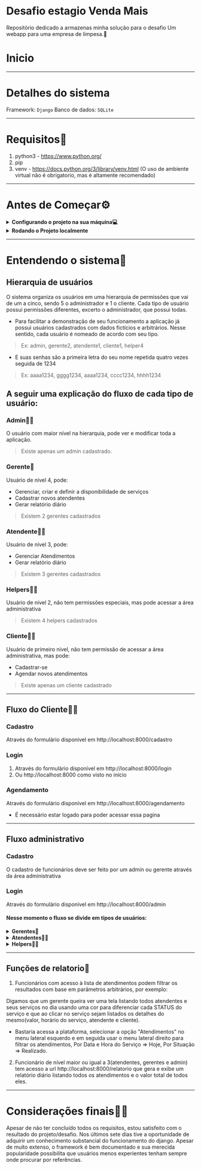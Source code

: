 # Desafio estagio Venda Mais

Repositório dedicado a armazenas minha solução para o desafio
Um webapp para uma empresa de limpesa.🧹

# Inicio

---

# Detalhes do sistema
 Framework: `Django`
 Banco de dados: `SQLite`

---

# Requisitos🚨

1. python3 - https://www.python.org/
2. pip
3. venv - https://docs.python.org/3/library/venv.html (O uso de ambiente virtual não é obrigatorio, mas é altamente recomendado)

---

# Antes de Começar⚙

<details>
  <summary><strong>Configurando o projeto na sua máquina💻</strong></summary><br />
1. Clone o repositório

  * Use o comando: `git clone git@github.com:joao-sampaio/desafio-estagio-venda-mais.git`
  * Entre na pasta do repositório que você acabou de clonar: `cd desafio-estagio-venda-mais`
2. Crie um ambiente virtual para o projeto

  * Linux: `python3 -m venv venv && source .venv/bin/activate`
  * Windons: `py -m venv .venv && .venv\Scripts\activate.bat`
3. Instale as dependências

  * Linux: `python3 -m pip install -r requirements.txt`
  * Windons: `pip install -r requirements.txt`
</details>

<details>
  <summary><strong>Rodando o Projeto localmente</strong></summary><br />
1. Inicie o servidor local

  * Linux: `python3 manage.py runserver`
  * Windons: `py manage.py runserver`

2. Acesse o link: http://localhost:8000/ no seu navegador de preferência

  * Se tudo deu certo, você estará agora na página de login do cliente

</details>

---

# Entendendo o sistema🧐

## Hierarquia de usuários
O sistema organiza os usuários em uma hierarquia de permissões que vai de um a cinco, sendo 5 o administrador e 1 o cliente. Cada tipo de usuário possui permissões diferentes, excerto o administrador, que possui todas.

* Para facilitar a demonstração de seu funcionamento a aplicação já possui usuários cadastrados com dados fictícios e arbitrários. Nesse sentido, cada usuário é nomeado de acordo com seu tipo.
> Ex: admin, gerente2, atendente1, cliente1, helper4
* E suas senhas são a primeira letra do seu nome repetida quatro vezes seguida de 1234
> Ex: aaaa1234, gggg1234, aaaa1234, cccc1234, hhhh1234

## A seguir uma explicação do fluxo de cada tipo de usuário:

### Admin👨‍💻
O usuário com maior nível na hierarquia, pode ver e modificar toda a aplicação.
> Existe apenas um admin cadastrado.

### Gerente🤵
Usuário de nível 4, pode:

* Gerenciar, criar e definir a disponibilidade de serviços
* Cadastrar novos atendentes
* Gerar relatório diário

> Existem 2 gerentes cadastrados

### Atendente👨‍💼
Usuário de nível 3, pode:

* Gerenciar Atendimentos
* Gerar relatório diário
 
> Existem 3 gerentes cadastrados

### Helpers👨‍🏭
Usuário de nível 2, não tem permissões especiais, mas pode acessar a área administrativa
> Existem 4 helpers cadastrados

### Cliente🙍‍♂️
Usuário de primeiro nível, não tem permissão de acessar a área administrativa, mas pode:

* Cadastrar-se
* Agendar novos atendimentos
 
> Existe apenas um cliente cadastrado

---

## Fluxo do Cliente🙍‍♂️

### Cadastro
Através do formulário disponível em http://localhost:8000/cadastro

### Login
1. Através do formulário disponível em http://localhost:8000/login
2. Ou http://localhost:8000 como visto no início

### Agendamento
Através do formulário disponível em http://localhost:8000/agendamento
* É necessário estar logado para poder acessar essa pagina

---

## Fluxo administrativo

### Cadastro
O cadastro de funcionários deve ser feito por um admin ou gerente através da área administrativa

### Login
Através do formulário disponível em http://localhost:8000/admin

#### Nesse momento o fluxo se divide em tipos de usuários:

<details>
  <summary><strong>Gerentes🤵</strong></summary><br />

* username: gerenteN sendo N o número do funcionários(2 >= N >= 1) senha: gggg1234

  Gerentes  podem consultar e alterar serviços e cadastrar novos atendentes
> Ex: Mudar a disponibilidade de um serviço ou seu preço.
</details>

<details>
  <summary><strong>Atendentes👨‍💼</strong></summary><br />

* username: atendetenteN sendo N o número do funcionário(3 >= N >= 1) senha: aaaa1234

  Atendentes apenas podem consultar e modificar atendimentos agendados por um cliente
> Ex: Definir um helper para executar o serviço ou reagendar para outra data
</details>

<details>
  <summary><strong>Helpers👨‍🏭</strong></summary><br />

* username: helperN sendo N o numero do funcionário(4 >= N >= 1) senha: hhhh1234

  Helpers não podem fazer nada.
</details>

---

## Funções de relatorio📃

1. Funcionários com acesso à lista de atendimentos podem filtrar os resultados com base em parâmetros arbitrários, por exemplo:

 Digamos que um gerente queira ver uma tela listando todos atendentes e seus serviços no dia usando uma cor para diferenciar cada STATUS do serviço e que ao clicar no serviço sejam listados os detalhes do mesmo(valor, horário do serviço, atendente e cliente).

* Bastaria acessa a plataforma, selecionar a opção "Atendimentos" no menu lateral esquerdo e em seguida usar o menu lateral direito para filtrar os atendimentos, Por Data e Hora do Serviço => Hoje, Por Situação => Realizado.

2. Funcionário de nível maior ou igual a 3(atendentes, gerentes e admin) tem acesso a url http://localhost:8000/relatorio
que gera e exibe um relatório diário listando todos os atendimentos e o valor total de todos eles.

---

# Considerações finais📖🤔

Apesar de não ter concluído todos os requisitos, estou satisfeito com o resultado do projeto/desafio. Nos últimos sete dias tive a oportunidade de adquirir um conhecimento substancial do funcionamento do django. Apesar de muito extenso, o framework é bem documentado e sua merecida popularidade possibilita que usuários menos experientes tenham sempre onde procurar por referências.
